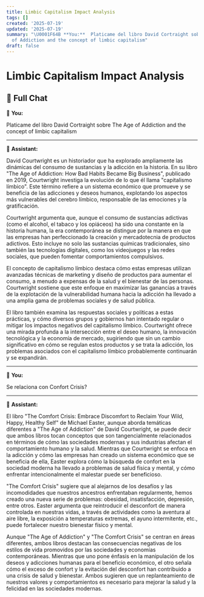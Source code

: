 ```yaml
---
title: Limbic Capitalism Impact Analysis
tags: []
created: '2025-07-19'
updated: '2025-07-19'
summary: "\U0001F64B **You:**  Platicame del libro David Cortraight sobre The Age
  of Addiction and the concept of limbic capitalism"
draft: false
---
```


# Limbic Capitalism Impact Analysis

## 🧠 Full Chat

🙋 **You:**

Platicame del libro David Cortraight sobre The Age of Addiction and the concept of limbic capitalism

---

🤖 **Assistant:**

David Courtwright es un historiador que ha explorado ampliamente las dinámicas del consumo de sustancias y la adicción en la historia. En su libro "The Age of Addiction: How Bad Habits Became Big Business", publicado en 2019, Courtwright investiga la evolución de lo que él llama "capitalismo límbico". Este término refiere a un sistema económico que promueve y se beneficia de las adicciones y deseos humanos, explotando los aspectos más vulnerables del cerebro límbico, responsable de las emociones y la gratificación.

Courtwright argumenta que, aunque el consumo de sustancias adictivas (como el alcohol, el tabaco y los opiáceos) ha sido una constante en la historia humana, la era contemporánea se distingue por la manera en que las empresas han perfeccionado la creación y mercadotecnia de productos adictivos. Esto incluye no solo las sustancias químicas tradicionales, sino también las tecnologías digitales, como los videojuegos y las redes sociales, que pueden fomentar comportamientos compulsivos.

El concepto de capitalismo límbico destaca cómo estas empresas utilizan avanzadas técnicas de marketing y diseño de productos para aumentar el consumo, a menudo a expensas de la salud y el bienestar de las personas. Courtwright sostiene que este enfoque en maximizar las ganancias a través de la explotación de la vulnerabilidad humana hacia la adicción ha llevado a una amplia gama de problemas sociales y de salud pública.

El libro también examina las respuestas sociales y políticas a estas prácticas, y cómo diversos grupos y gobiernos han intentado regular o mitigar los impactos negativos del capitalismo límbico. Courtwright ofrece una mirada profunda a la intersección entre el deseo humano, la innovación tecnológica y la economía de mercado, sugiriendo que sin un cambio significativo en cómo se regulan estos productos y se trata la adicción, los problemas asociados con el capitalismo límbico probablemente continuarán y se expandirán.

---

🙋 **You:**

Se relaciona con Confort Crisis?

---

🤖 **Assistant:**

El libro "The Comfort Crisis: Embrace Discomfort to Reclaim Your Wild, Happy, Healthy Self" de Michael Easter, aunque aborda temáticas diferentes a "The Age of Addiction" de David Courtwright, se puede decir que ambos libros tocan conceptos que son tangencialmente relacionados en términos de cómo las sociedades modernas y sus industrias afectan el comportamiento humano y la salud. Mientras que Courtwright se enfoca en la adicción y cómo las empresas han creado un sistema económico que se beneficia de ella, Easter explora cómo la búsqueda de confort en la sociedad moderna ha llevado a problemas de salud física y mental, y cómo enfrentar intencionalmente el malestar puede ser beneficioso.

"The Comfort Crisis" sugiere que al alejarnos de los desafíos y las incomodidades que nuestros ancestros enfrentaban regularmente, hemos creado una nueva serie de problemas: obesidad, insatisfacción, depresión, entre otros. Easter argumenta que reintroducir el desconfort de manera controlada en nuestras vidas, a través de actividades como la aventura al aire libre, la exposición a temperaturas extremas, el ayuno intermitente, etc., puede fortalecer nuestro bienestar físico y mental.

Aunque "The Age of Addiction" y "The Comfort Crisis" se centran en áreas diferentes, ambos libros destacan las consecuencias negativas de los estilos de vida promovidos por las sociedades y economías contemporáneas. Mientras que uno pone énfasis en la manipulación de los deseos y adicciones humanas para el beneficio económico, el otro señala cómo el exceso de confort y la evitación del desconfort han contribuido a una crisis de salud y bienestar. Ambos sugieren que un replanteamiento de nuestros valores y comportamientos es necesario para mejorar la salud y la felicidad en las sociedades modernas.